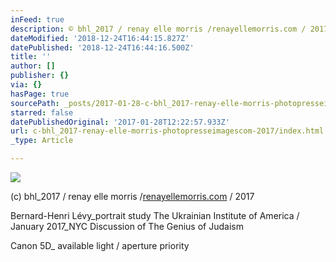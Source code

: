 ```yaml
---
inFeed: true
description: © bhl_2017 / renay elle morris /renayellemorris.com / 2017
dateModified: '2018-12-24T16:44:15.827Z'
datePublished: '2018-12-24T16:44:16.500Z'
title: ''
author: []
publisher: {}
via: {}
hasPage: true
sourcePath: _posts/2017-01-28-c-bhl_2017-renay-elle-morris-photopresseimagescom-2017.md
starred: false
datePublishedOriginal: '2017-01-28T12:22:57.933Z'
url: c-bhl_2017-renay-elle-morris-photopresseimagescom-2017/index.html
_type: Article

---
```

![](https://the-grid-user-content.s3-us-west-2.amazonaws.com/5f582e36-bc68-404f-b36b-2450002b80c3.jpg)

(c) bhl\_2017 / renay elle morris /[renayellemorris.com][0] / 2017

Bernard-Henri Lévy\_portrait study The Ukrainian Institute of America / January 2017\_NYC Discussion of The Genius of Judaism

Canon 5D\_ available light / aperture priority

[0]: http://photopresseimages.com/